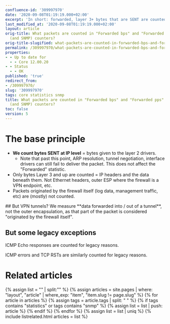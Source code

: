 ```yaml
---
confluence-id: '309997970'
date: '2020-09-08T01:19:19.000+02:00'
excerpt: 'In short: forwarded, layer 3+ bytes that are SENT are counted.'
last_modified_at: '2020-09-08T01:19:19.000+02:00'
layout: article
orig-title: What packets are counted in "Forwarded bps" and "Forwarded pps" statistics
  (and SNMP) counters?
orig-title-slugified: what-packets-are-counted-in-forwarded-bps-and-forwarded-pps-statistics-and-snmp-counters-
permalink: /309997970/what-packets-are-counted-in-forwarded-bps-and-forwarded-pps-statistics-and-snmp-counters-
properties:
- - Up to date for
  - - Core 12.00.20
- - Status
  - - OK
published: 'true'
redirect_from:
- /309997970/
slug: '309997970'
tags: core statistics snmp
title: What packets are counted in "Forwarded bps" and "Forwarded pps" statistics
  (and SNMP) counters?
toc: false
version: 5
---
```



# The base principle
<ul><li><strong>We count bytes SENT at IP level</strong> = bytes given to the layer 2 drivers. 
<ul><li>Note that past this point, ARP resolution, tunnel negotiation, interface drivers can still fail to deliver the packet. This does not affect the "Forwarded" statistic.</li></ul></li><li>Only bytes Layer 3 and up are counted = IP headers and the data beneath them. Not Ethernet headers, outer ESP where the firewall is a VPN endpoint, etc.</li><li>Packets originated by the firewall itself (log data, management traffic, etc) are (mostly) not counted.</li></ul>
## But VPN tunnels?
We measure **data forwarded into / out of a tunnel**, not the outer encapsulation, as that part of the packet is considered "originated by the firewall itself".


## But some legacy exceptions
ICMP Echo responses are counted for legacy reasons.

ICMP errors and TCP RSTs are similarly counted for legacy reasons.


# Related articles
{% assign list = "" | split:"" %}
{% assign articles = site.pages | where: "layout", "article" | where_exp: "item", "item.slug != page.slug" %}
{% for article in articles %}
{% assign tags = article.tags | split: " " %}
{% if tags contains "statistics" or tags contains "snmp" %}
{% assign list = list | push: article %}
{% endif %}
{% endfor %}
{% assign list = list | uniq %}
{% include listrelated.html articles = list %}